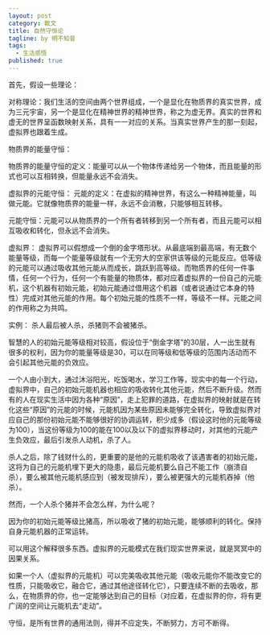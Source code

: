 ```yaml
---
layout: post
category: 散文
title: 自然守恒论
tagline: by 明不知昔
tags: 
  - 生活感悟
published: true
---
```


首先，假设一些理论：

对称理论：我们生活的空间由两个世界组成，一个是显化在物质界的真实世界，成为三元宇宙，另一个是显化在精神世界的精神世界，称之为虚无界。真实的世界和虚无的世界呈函数映射关系，具有一一对应的关系。当真实世界产生的那一刻起，虚拟界也跟着生成。

<!--more-->

物质界的能量守恒：

物质界的能量守恒的定义：能量可以从一个物体传递给另一个物体，而且能量的形式也可以互相转换，但能量永远不会消失。

虚拟界的元能守恒：
元能的定义：在虚拟的精神世界，有这么一种精神能量，叫做元能。它就像物质界的能量一样，永远不会消散，只能够相互转移。

元能守恒：元能可以从物质界的一个所有者转移到另一个所有者，而且元能可以相互吸收和转化，但永远不会消失。

虚拟界：
虚拟界可以假想成一个倒的金字塔形状。从最底端到最高端，有无数个能量等级，而每一个能量等级就有一个无穷大的空家供该等级的元能反应。低等级的元能可以通过吸收其他元能从而成长，跳跃到高等级。而物质界的任何一件事情，任何一个行为，任何一个有能量的物质体，都对应着虚拟界的一份自己的元能机，这个机器有初始元能，初始元能通过借用这个机器（或者说通过它本身的特性）完成对其他元能的作用。每个初始元能的性质不一样，等级不一样。元能之间的作用称之为共鸣。

实例：
杀人最后被人杀，杀猪则不会被猪杀。

智慧的人的初始元能等级相对较高，假设位于“倒金字塔”的30层，人一出生就有很多的权利，因为你的能量等级是30，可以在同等级和低等级的范围内活动而不会引起其他元能的负效应。

一个人由小到大，通过沐浴阳光，吃饭喝水，学习工作等，现实中的每一个行动，虚拟界中，自己的初始元能机器也相应的吸收转化其他元能，然后不断升级。然而有的人在现实生活中因为各种“原因”，走上犯罪的道路，在虚拟界的映射就是在转化这些“原因”的元能的时候，元能机因为某些原因未能够完全转化，导致虚拟界对应自己的那份初始元能不能够很好的协调运转，积少成多（假设这时他的元能等级为100），当这份等级为100的能在100以及以下的虚拟界移动时，对其他的元能产生负效应，最后引发杀人动机，杀了人。

杀人之后，除了钱财什么的，更重要的是他的元能机吸收了该遇害者的初始元能，这将为自己的元能机埋下更大的隐患，最后元能机要么自己不能工作（崩溃自杀），要么被其他元能机感应到（被发现排斥），要么被更强大的元能机吞掉（他杀）。

然而，一个人杀个猪并不会怎么样，为什么呢？

因为你的初始元能等级比猪高，所以吸收了猪的初始元能，能够顺利的转化。保持自身元能机器的正常运转。 

可以用这个解释很多东西。虚拟界的元能模式在我们现实世界来说，就是冥冥中的因果关系。

如果一个人（虚拟界的元能机）可以完美吸收其他元能（吸收元能你不能改变它的性质，只能吸收它，融合它，通过其他途径转化它），只要连续不断的去吸收，那么，在物质界的你，也一定能够达到自己的目标（对应着，在虚拟界的你，将有更广阔的空间让元能机去“走动”。

守恒，是所有世界的通用法则，得并不应定失，不断努力，方可不断得。